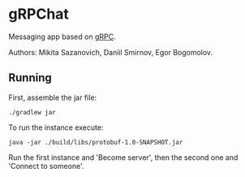# gRPChat

Messaging app based on [gRPC](https://grpc.io).

Authors: Mikita Sazanovich, Daniil Smirnov, Egor Bogomolov.

## Running

First, assemble the jar file:
```
./gradlew jar
```

To run the instance execute:
```
java -jar ./build/libs/protobuf-1.0-SNAPSHOT.jar
```

Run the first instance and 'Become server', then the second one and 'Connect to someone'.

